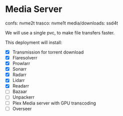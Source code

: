 # Media Server

confs: nvme2t
trasco: nvme1t
media/downloads: ssd4t

We will use a single pvc, to make file transfers faster.

This deployment will install:

- [x] Transmission for torrent download
- [x] Flaresolverr
- [x] Prowlarr
- [x] Sonarr
- [x] Radarr
- [x] Lidarr
- [x] Readarr
- [ ] Bazaar
- [ ] Unpackerr
- [ ] Plex Media server with GPU transcoding
- [ ] Overseer

